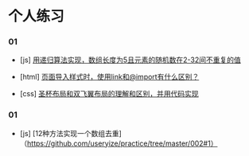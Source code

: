# 个人练习

### 01

- [js] [用递归算法实现，数组长度为5且元素的随机数在2-32间不重复的值](https://github.com/useryize/practice/tree/master/001#1)

- [html] [页面导入样式时，使用link和@import有什么区别？](https://github.com/useryize/practice/tree/master/001#2)

- [css] [圣杯布局和双飞翼布局的理解和区别，并用代码实现](https://github.com/useryize/practice/tree/master/001#3)

### 01
- [js] [12种方法实现一个数组去重]（https://github.com/useryize/practice/tree/master/002#1）